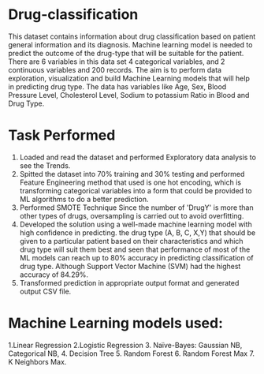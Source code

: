 # Drug-classification

This dataset contains information about drug classification based on patient general information and its diagnosis. Machine learning model is needed to predict the outcome of the drug-type that will be suitable for the patient. There are 6 variables in this data set 4 categorical variables, and 2 continuous variables and 200 records. The aim is to perform data exploration, visualization and build Machine Learning models that will help in predicting drug type. The data has variables like Age, Sex, Blood Pressure Level, Cholesterol Level, Sodium to potassium Ratio in Blood and Drug Type.

# Task Performed
1. Loaded and read the dataset and performed Exploratory data analysis to see the Trends.
2. Spitted the dataset into 70% training and 30% testing and performed Feature Engineering method that used is one hot encoding, which is transforming categorical variables into a form that could be provided to ML algorithms to do a better prediction.
3. Performed SMOTE Technique Since the number of 'DrugY' is more than other types of drugs, oversampling is carried out to avoid overfitting.
4. Developed the solution using a well-made machine learning model with high confidence in predicting. the drug type (A, B, C, X,Y) that should be given to a particular patient based on their characteristics and which drug type will suit them best and seen that performance of most of the ML models can reach up to 80% accuracy in predicting classification of drug type. Although Support Vector Machine (SVM) had the highest accuracy of 84.29%.
5. Transformed prediction in appropriate output format and generated output CSV file.

# Machine Learning models used:
1.Linear Regression
2.Logistic Regression
3. Naïve-Bayes: Gaussian NB, Categorical NB, 
4. Decision Tree
5. Random Forest
6. Random Forest Max 
7. K Neighbors Max.





